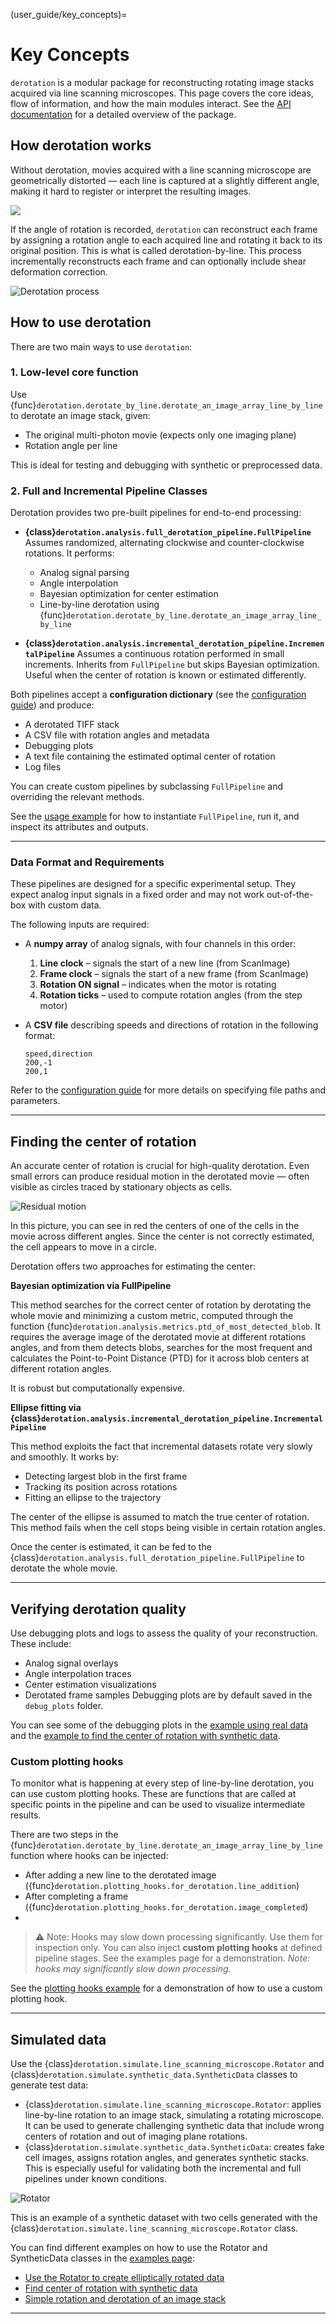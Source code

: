 (user_guide/key_concepts)=
# Key Concepts

`derotation` is a modular package for reconstructing rotating image stacks acquired via line scanning microscopes. This page covers the core ideas, flow of information, and how the main modules interact.
See the [API documentation](../api_index.rst) for a detailed overview of the package.

## How derotation works

Without derotation, movies acquired with a line scanning microscope are geometrically distorted — each line is captured at a slightly different angle, making it hard to register or interpret the resulting images.

![](../_static/derotation_index.png)

If the angle of rotation is recorded, `derotation` can reconstruct each frame by assigning a rotation angle to each acquired line and rotating it back to its original position. This is what is called derotation-by-line. This process incrementally reconstructs each frame and can optionally include shear deformation correction.

![Derotation process](../_static/derotation_by_line.gif)

## How to use derotation

There are two main ways to use `derotation`:

### 1. **Low-level core function**
Use {func}`derotation.derotate_by_line.derotate_an_image_array_line_by_line` to derotate an image stack, given:
- The original multi-photon movie (expects only one imaging plane)
- Rotation angle per line

This is ideal for testing and debugging with synthetic or preprocessed data.

### 2. **Full and Incremental Pipeline Classes**

Derotation provides two pre-built pipelines for end-to-end processing:

- **{class}`derotation.analysis.full_derotation_pipeline.FullPipeline`**
  Assumes randomized, alternating clockwise and counter-clockwise rotations. It performs:
  - Analog signal parsing
  - Angle interpolation
  - Bayesian optimization for center estimation
  - Line-by-line derotation using {func}`derotation.derotate_by_line.derotate_an_image_array_line_by_line`

- **{class}`derotation.analysis.incremental_derotation_pipeline.IncrementalPipeline`**
  Assumes a continuous rotation performed in small increments. Inherits from `FullPipeline` but skips Bayesian optimization.
  Useful when the center of rotation is known or estimated differently.

Both pipelines accept a **configuration dictionary** (see the [configuration guide](./configuration.md)) and produce:
- A derotated TIFF stack
- A CSV file with rotation angles and metadata
- Debugging plots
- A text file containing the estimated optimal center of rotation
- Log files

You can create custom pipelines by subclassing `FullPipeline` and overriding the relevant methods.

See the [usage example](../examples/pipeline_with_real_data.zip) for how to instantiate `FullPipeline`, run it, and inspect its attributes and outputs.

---

### Data Format and Requirements

These pipelines are designed for a specific experimental setup. They expect analog input signals in a fixed order and may not work out-of-the-box with custom data.

The following inputs are required:

- A **numpy array** of analog signals, with four channels in this order:
  1. **Line clock** – signals the start of a new line (from ScanImage)
  2. **Frame clock** – signals the start of a new frame (from ScanImage)
  3. **Rotation ON signal** – indicates when the motor is rotating
  4. **Rotation ticks** – used to compute rotation angles (from the step motor)

- A **CSV file** describing speeds and directions of rotation in the following format:

  ```csv
  speed,direction
  200,-1
  200,1
  ```

Refer to the [configuration guide](./configuration.md) for more details on specifying file paths and parameters.

---

## Finding the center of rotation

An accurate center of rotation is crucial for high-quality derotation. Even small errors can produce residual motion in the derotated movie — often visible as circles traced by stationary objects as cells.

![Residual motion](../_static/wrong_center.png)

In this picture, you can see in red the centers of one of the cells in the movie across different angles. Since the center is not correctly estimated, the cell appears to move in a circle.

Derotation offers two approaches for estimating the center:

**Bayesian optimization via FullPipeline**

This method searches for the correct center of rotation by derotating the whole movie and minimizing a custom metric, computed through the function {func}`derotation.analysis.metrics.ptd_of_most_detected_blob`. It requires the average image of the derotated movie at different rotations angles, and from them detects blobs, searches for the most frequent and calculates the Point-to-Point Distance (PTD) for it across blob centers at different rotation angles.

It is robust but computationally expensive.

**Ellipse fitting via {class}`derotation.analysis.incremental_derotation_pipeline.IncrementalPipeline`**

This method exploits the fact that incremental datasets rotate very slowly and smoothly. It works by:

- Detecting largest blob in the first frame
- Tracking its position across rotations
- Fitting an ellipse to the trajectory

The center of the ellipse is assumed to match the true center of rotation. This method fails when the cell stops being visible in certain rotation angles.

Once the center is estimated, it can be fed to the {class}`derotation.analysis.full_derotation_pipeline.FullPipeline` to derotate the whole movie.

---

## Verifying derotation quality

Use debugging plots and logs to assess the quality of your reconstruction. These include:
- Analog signal overlays
- Angle interpolation traces
- Center estimation visualizations
- Derotated frame samples
Debugging plots are by default saved in the ``debug_plots`` folder.

You can see some of the debugging plots in the [example using real data](../examples/pipeline_with_real_data.rst) and the [example to find the center of rotation with synthetic data](../examples/find_center_of_rotation.rst).

### Custom plotting hooks
To monitor what is happening at every step of line-by-line derotation, you can use custom plotting hooks. These are functions that are called at specific points in the pipeline and can be used to visualize intermediate results.

There are two steps in the {func}`derotation.derotate_by_line.derotate_an_image_array_line_by_line` function where hooks can be injected:
- After adding a new line to the derotated image ({func}`derotation.plotting_hooks.for_derotation.line_addition`)
- After completing a frame ({func}`derotation.plotting_hooks.for_derotation.image_completed`)
-
> ⚠️ Note: Hooks may slow down processing significantly. Use them for inspection only.
You can also inject **custom plotting hooks** at defined pipeline stages. See the examples page for a demonstration. *Note: hooks may significantly slow down processing.*

See the [plotting hooks example](../examples/use_plotting_hooks.rst) for a demonstration of how to use a custom plotting hook.

---

## Simulated data

Use the {class}`derotation.simulate.line_scanning_microscope.Rotator` and {class}`derotation.simulate.synthetic_data.SyntheticData` classes to generate test data:

- {class}`derotation.simulate.line_scanning_microscope.Rotator`: applies line-by-line rotation to an image stack, simulating a rotating microscope. It can be used to generate challenging synthetic data that include wrong centers of rotation and out of imaging plane rotations.
- {class}`derotation.simulate.synthetic_data.SyntheticData`: creates fake cell images, assigns rotation angles, and generates synthetic stacks. This is especially useful for validating both the incremental and full pipelines under known conditions.

![Rotator](../_static/rotator.gif)

This is an example of a synthetic dataset with two cells generated with the {class}`derotation.simulate.line_scanning_microscope.Rotator` class.

You can find different examples on how to use the Rotator and SyntheticData classes in the [examples page](../examples/index.rst):
- [Use the Rotator to create elliptically rotated data](../examples/elliptical_rotations.rst)
- [Find center of rotation with synthetic data](../examples/find_center_of_rotation.rst)
- [Simple rotation and derotation of an image stack](../examples/rotate_and_derotate_a_square.rst)

---

